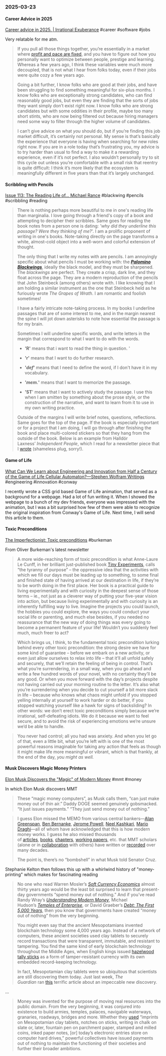 ### 2025-03-23
#### Career Advice in 2025
[Career advice in 2025. \| Irrational Exuberance](https://lethain.com/career-advice-2025/) #career #software #jobs 

Very relatable for me atm.

> If you pull all those things together, you’re essentially in a market where [profit and pace are fixed](https://lethain.com/forty-year-career/), and you have to figure out how you personally want to optimize between people, prestige and learning. Whereas a few years ago, I think these variables were much more decoupled, that is not what I hear from folks today, even if their jobs were quite cozy a few years ago.
> 
> Going a bit further, I know folks who are good at their jobs, and have been struggling to find something meaningful for six-plus months. I know folks who are exceptionally strong candidates, who can find reasonably good jobs, but even they are finding that the sorts of jobs they want simply don’t exist right now. I know folks who are strong candidates but with some oddities in their profile, maybe too many short stints, who are now being filtered out because hiring managers need some way to filter through the higher volume of candidates.
> 
> I can’t give advice on what _you_ should do, but if you’re finding this job market difficult, it’s certainly not personal. My sense is that’s basically the experience that everyone is having when searching for new roles right now. If you are in a role today that’s frustrating you, my advice is to try harder than usual to find a way to make it a rewarding experience, even if it’s not perfect. I also wouldn’t personally try to sit this cycle out unless you’re comfortable with a small risk that reentry is quite difficult: I think it’s more likely that the ecosystem is meaningfully different in five years than that it’s largely unchanged.

#### Scribbling with Pencils
[Issue 113: The Reading Life of... Michael Rance](https://petya.substack.com/p/issue-113-the-reading-life-of-michael) #blackwing #pencils #scribbling #reading 

> There is nothing perhaps more beautiful to me in one's reading life than marginalia. I love going through a friend's copy of a book and attempting to decipher their scribbles. Same goes for reading the book notes from a person one is dating: _'why did they underline this passage? Were they thinking of me?_'. I am a prolific proponent of writing in one's books. Note-taking directly on the page transforms a white, almost-cold object into a well-worn and colorful extension of thought.
> 
> The only thing that I write my notes with are pencils. I am annoyingly specific about what pencils I must be working with: the _**[Palomino Blackwings](https://blackwing602.com/products/blackwing-602-set-of-12?_pos=2&_sid=2921d3d66&_ss=r)**_, ideally the black model, and they must be sharpened. The _blackwings_ are perfect. They create a crisp, dark line, and they float across the page. They are a modern reproduction of the pencils that John Steinbeck (among others) wrote with. I like knowing that I am holding a similar instrument as the one that Steinbeck held as he furiously wrote _The Grapes of Wrath_. I am romantic and foolish sometimes!
> 
> I have a fairly intricate note-taking process. In my books I underline passages that are of some interest to me, and in the margin nearest the spine I will jot down asterisks to note how essential the passage is for my brain.
> 
> Sometimes I will underline specific words, and write letters in the margin that correspond to what I want to do with the words.
> 
> - **'R'** means that i want to read the thing in question. '
>     
> - **'r'** means that I want to do further research.
>     
> - **'**_**def**_**'** means that I need to define the word, if I don't have it in my vocabulary.
>     
> - **'**_**mem.**_**'** means that I want to memorize the passage.
>     
> - **'ST**' means that I want to actively study the passage. I use this when I am smitten by something about the prose style, or the construction of the narrative, and want to learn from it to use in my own writing practice.
>     
> 
> Outside of the margins I will write brief notes, questions, reflections. Same goes for the top of the page. If the book is especially important or for a project that I am doing, I will go through after finishing the book and place multi-colored stickers so that they hang from the outside of the book. Below is an example from Halldór Laxness’ _Independent People_, which I read for a newsletter piece that I [wrote](https://michaelrance.substack.com/p/are-there-larger-things-than-independence) (shameless plug, sorry!).

#### Game of Life
[What Can We Learn about Engineering and Innovation from Half a Century of the Game of Life Cellular Automaton?—Stephen Wolfram Writings](https://writings.stephenwolfram.com/2025/03/what-can-we-learn-about-engineering-and-innovation-from-half-a-century-of-the-game-of-life-cellular-automaton/) #engineering #innovation #conway

I recently wrote a CSS grid based Game of Life animation, that served as a background for a webpage. Had a lot of fun writing it. When I showed the webpage to a bunch of my dev friends, everyone was impressed with the animation, but I was a bit surprised how few of them were able to recognize the original inspiration from Conway's Game of Life. Next time, I will send this article to them.

#### Toxic Preconditions
[The Imperfectionist: Toxic preconditions](https://ckarchive.com/b/wvu2hghkkz6xgb9r552rqtn0grxxxh8) #burkeman

From Oliver Burkeman's latest newsletter

> A more wide-reaching form of toxic precondition is what Anne-Laure Le Cunff, in her brilliant just-published book [Tiny Experiments](https://nesslabs.com/book), calls “the tyranny of purpose” – the oppressive idea that the activities with which we fill our days must be leading up to something, to some final and finished state of having arrived at our destination in life, if they’re to be worth doing in the first place. Her book is a practical guide to living experimentally and with curiosity in the deepest sense of those terms – ie., not just as a cleverer way of putting your five-year vision into action, but because living experimentally and with curiosity is an inherently fulfilling way to live. Imagine the projects you could launch, the hobbies you could explore, the ways you could conduct your social life or parenting, and much else besides, if you needed no reassurance that the new way of doing things was every going to become a permanent feature of your life! Wouldn’t you suddenly feel much, much freer to act?
> 
> Which brings us, I think, to the fundamental toxic precondition lurking behind every other toxic precondition: the strong desire we have for some kind of guarantee – before we embark on a new activity, or even just allow ourselves to relax into life – that it’ll all unfold safely and securely, that we’ll retain the feeling of being in control. That’s what you’re surrendering, in a small way, when you go ahead and write a few hundred words of your novel, with no certainty they’ll be any good. Or when you move forward with the day’s projects despite not having carried out your morning routine to the letter. It’s also what you’re surrendering when you decide to cut yourself a bit more slack in life – because who knows what chaos might unfold if you stopped yelling internally at yourself to work harder or do better, if you stopped watching yourself like a hawk for signs of backsliding? In other words: we don’t erect toxic preconditions simply because we’re irrational, self-defeating idiots. We do it because we want to feel secure, and to avoid the risk of experiencing emotions we’re unsure we’d be able to handle.

> You never had control; all you had was anxiety. And when you let go of that, even a little bit, what you’re left with is one of the most powerful reasons imaginable for taking any action that feels as though it might make life more meaningful or vibrant, which is that frankly, at the end of the day, _you might as well._

#### Musk Discovers Magic Money Printers
[Elon Musk Discovers the "Magic" of Modern Money](https://stephaniekelton.substack.com/p/elon-musk-discovers-the-magic-of) #mmt #money 

In which Elon Musk discovers MMT

> These “magic money computers”, as Musk calls them, “can just make money out of thin air.” Daddy DOGE seemed genuinely gobsmacked. “It just issues payments.” “They just send money out of nothing.”

> I guess Elon missed the MEMO from various central bankers—[Alan Greenspan](https://youtu.be/BWo0HvPpEtw?si=PZm_Opdvp6qQ-AdQ), [Ben Bernanke](https://www.youtube.com/watch?v=U_bjDAZazWU&ab_channel=AlessandroDelPrete), [Jerome Powell](https://www.youtube.com/watch?v=mrjoElG8KGI&ab_channel=wonkmonk), [Neel Kashkari](https://www.youtube.com/watch?v=ZN4vmZSPkFQ&ab_channel=PlanXRP), [Mario Draghi](https://www.youtube.com/watch?v=_fF3pNTtmfc&ab_channel=SusoMedin)—all of whom have acknowledged that this is how modern money works. I guess he also missed thousands of [articles](https://academic.oup.com/cje/article-abstract/25/2/149/1729798?redirectedFrom=PDF), [books](https://www.amazon.com/Making-Money-Work-Us-America/dp/1509554262), [chapters](https://www.amazon.com/State-Market-Euro-Chartalism-Metallism/dp/1843761564), [working papers](https://www.levyinstitute.org/pubs/wp_792.pdf), etc. that MMT scholars (alone or in [collaboration](https://papers.ssrn.com/sol3/papers.cfm?abstract_id=4890683) with others) have written or [recorded](https://www.youtube.com/watch?v=7cLDFjTt4Bs&ab_channel=ModernMoneyLab) over many decades.
> 
> The point is, there’s no “bombshell” in what Musk told Senator Cruz.

Stephanie Kelton then follows this up with a whirlwind history of "money-printing" which makes for fascinating reading

> No one who read Warren Mosler’s _[Soft Currency Economics](https://moslereconomics.com/wp-content/uploads/2018/04/Soft-Curency-Economics-paper.pdf)_ almost thirty years ago would be the least bit surprised to learn that present-day governments “spend money out of nothing.” And if you’ve read Randy Wray’s _[Understanding Modern Money](https://www.amazon.com/Understanding-Modern-Money-Employment-Stability/dp/1845429419)_, Michael Hudson’s _[Temples of Enterprise](https://www.amazon.com/Temples-Enterprise-Creating-Economic-Bronze/dp/3949546189/ref=sr_1_4?dib=eyJ2IjoiMSJ9.4t32u4zWMDgNAHL7A6oauvZIEIgySnErGSY9mP2uo6T_ci0DQGHVevJ1Bxi2_uj05tZ12h-2TofsFlH8TGxWGW1z0M9lODXhevyEQmlKtXSaqKDEobGPb5Pl6RBM-b6g6QFHvYGBWSCZmgESZTpZwuyKsMBsgftOTNxlRtfary3_9iENagtGDfoYClbBB7V3IQ0EqI6leMJNBr2otAw5sPcTrVx2ocTR6I_aKHAGTBA.U17lzbI2gdhzyUMLztmd5rijJTNhvMsuY-P-lcYi2HQ&dib_tag=se&keywords=Michael+Hudson&qid=1742299677&s=books&sr=1-4)_, or David Graeber’s _[Debt: The First 5,000 Years](https://www.amazon.com/Debt-Updated-Expanded-First-Years/dp/1612194192/ref=sr_1_1?crid=XB6UHGEL0K0I&dib=eyJ2IjoiMSJ9.34MX0YDZZuKCoeWBbYLUZupM_bPE9GTGbiJORdxs3zWaEY_HJZ2zz7DYqVeC-CQQAoUr_1k8GNlizLJvTs3ovAXlq7k3YZsGM6-B4PhtWalk9y-axpXGi1KoMYEVU2EwvAbJ51Sir16iRN54aWqaNXIi-GDXMfa8aHB6jYzdOIBmxcYr8Ms0dij_HZ2m3d7XGnn9-5z_GRSX69hszLICIxVJGUQHjYmniiEu8XF4bJg.97lR-wzqI29S0EQLeRUFZkyqhJBOd_X7hdqh1Zz5LYI&dib_tag=se&keywords=graeber+debt&qid=1742299775&s=books&sprefix=graeber+debt%2Cstripbooks%2C93&sr=1-1)_, then you know that governments have created “money out of nothing” from the very beginning.
> 
> You might even say that the ancient Mesopotamians invented blockchain technology some 4,000 years ago. Instead of a network of computers, these ancient societies used clay tablets to securely record transactions that were transparent, immutable, and resistant to tampering. You find the same kind of early blockchain technology throughout the Middle Ages, when English kings issued [hazelwood tally sticks](https://www.levyinstitute.org/pubs/wp_717.pdf) as a form of tamper-resistant currency with its own embedded record-keeping technology.
> 
> In fact, Mesopotamian clay tablets were so ubiquitous that scientists are still discovering them today. Just last week, _The Guardian_ ran [this](https://www.theguardian.com/science/2025/mar/15/stone-tablets-mesopotamia-iraq-red-tape-bureaucracy?utm_source=dlvr.it&utm_medium=bluesky&CMP=bsky_gu) terrific article about an impeccable new discovery.

…

> Money was invented for the purpose of moving real resources into the public domain. From the very beginning, it was conjured into existence to build armies, temples, palaces, navigable waterways, granaries, roadways, bridges and more. Whether they [used](https://www.amazon.com/Making-Money-Work-Us-America/dp/1509554262) “imprints on Mesopotamian clay tablets, notches on sticks, writing in chalk on slate or, later, fountain pen on parchment paper, stamped and milled coins, inked paper notes, [or] today’s electronic entries store on computer hard drives,” powerful collectives have issued payments out of nothing to maintain the functioning of their societies and further their broader ambitions.